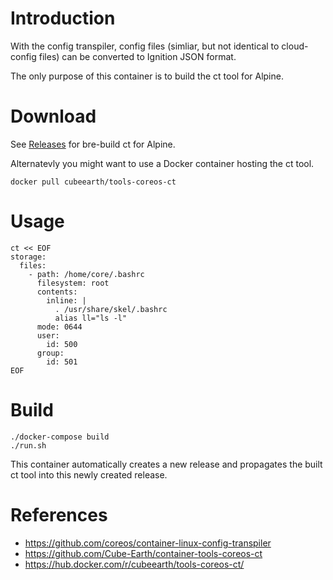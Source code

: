 # Introduction
With the config transpiler, config files (simliar, but not identical to cloud-config files) can be converted to Ignition JSON format.

The only purpose of this container is to build the ct tool for Alpine.

# Download
See [Releases](../../releases) for bre-build ct for Alpine.

Alternatevly you might want to use a Docker container hosting the ct tool.
```
docker pull cubeearth/tools-coreos-ct
```

# Usage
```
ct << EOF
storage:
  files:
    - path: /home/core/.bashrc
      filesystem: root
      contents:
        inline: |
          . /usr/share/skel/.bashrc
          alias ll="ls -l"
      mode: 0644
      user:
        id: 500
      group:
        id: 501
EOF
```
# Build
```
./docker-compose build
./run.sh
```
This container automatically creates a new release and propagates the built ct tool into this newly created release.

# References
- https://github.com/coreos/container-linux-config-transpiler
- https://github.com/Cube-Earth/container-tools-coreos-ct
- https://hub.docker.com/r/cubeearth/tools-coreos-ct/
